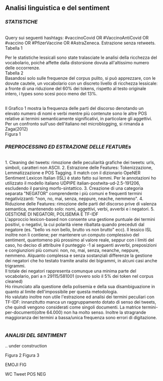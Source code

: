 ## **Analisi linguistica e del sentiment**

### *STATISTICHE*
<br />
Query sui seguenti hashtags: #vaccinoCovid OR #VaccinoAntiCovid OR #vaccino OR #PfizerVaccine OR #AstraZeneca.
Estrazione senza retweets.
<br />
Tabella 1
<br />

Per le statistiche lessicali sono state tralasciate le analisi della ricchezza del vocabolario, poiché affette dalla distorsione dovuta all'altissimo numero delle occorrenze.
<br />
Tabella 2
<br />
Basandosi solo sulle frequenze del corpus pulito, si può apprezzare, con le dovute cautele, un vocabolario con un discreto livello di ricchezza lessicale: a fronte di una riduzione del 60% dei tokens, rispetto al testo originale intero, i types sono scesi poco meno del 13%.
<br />
<br />

Il Grafico 1 mostra la frequenza delle parti del discorso denotando un elevato numero di nomi e verbi mentre più contenute sono le altre POS relative ai termini semanticamente significativi, in particolare gli aggettivi. Per un confronto sull'uso dell'italiano nel microblogging, si rimanda a Zaga(2012)
<br />
Figura 1
<br />

### *PREPROCESSING ED ESTRAZIONE DELLE FEATUREs*
<br />
1. Cleaning dei tweets: rimozione delle peculiarità grafiche dei tweets: urls, simboli, caratteri non ASCII.
2. Estrazione delle Features: Tokenizzazione, Lemmatizzazione e POS Tagging. Il match con il dizionario OpeNER Sentiment Lexicon Italian (ISL) è stato fatto sui lemmi. Per le annotazioni ho utilizzato il modello italiano UDPIPE italian-postwita-ud-2.5-191206, escludendo il parsing morfo-sintattico.
3. Creazione di una categoria separata "NEGATOR" comprendente i più comuni e frequenti termini negativizzanti: "non, no, mai, senza, neppure, neache, nemmeno".
4. Riduzione delle Features: rimozione delle parti del discorso prive di valenza semantica, mantenendo solo: nomi, aggettivi, verbi, avverbi e i negatori.
5. GESTIONE DI NEGATORI, POLISEMIA E TF-IDF
<br />
L'approccio lexicon-based non consente una gestione puntuale dei termini positivi, o negativi, la cui polarità viene ribaltata quando preceduti dal negatore (es. "bello vs non bello, brutto vs non brutto" ecc). Il lessico ISL inoltre non li contiene; per mantenere un computo complessivo del sentiment, quantomeno più prossimo al valore reale, seppur con i limiti del caso, ho deciso di attribuire il punteggio -1 ai seguenti avverbi, preposizioni e congiunzioni più comuni: non, no, mai, senza, neanche, neppure, nemmeno. Alquanto complessa e senza sostanziali differenze la gestione dei negatori che ho testato tramite analisi dei bigrammi, in alcuni casi anche trigrammi.
<br />
Il totale dei negatori rappresenta comunque una minima parte del vocabolario, pari a n 29115/581001 (ovvero solo il 5% dei token nel corpus cleaned)
<br />
Ho rinunciato alla questione della polisemia e della sua disambiguazione in quanto al limite dell'impossibile per questa metodologia.
<br />
Ho valutato inoltre non utile l'estrazione ed analisi dei termini peculiari con TF-IDF: innanzitutto manca un raggruppamento dotato di senso dei tweets, che quindi vengono considerati come singoli documenti. La matrice termini-per-documenti(oltre 64.000) non ha molto senso. Inoltre la stragrande maggioranza dei termini a bassa/unica frequenza sono errori di digitazione.
<br />
<br />


### *ANALISI DEL SENTIMENT*

.. under construction

Figura 2
Figura 3

EMOJI FIG

WC Tweet
POS
NEG




